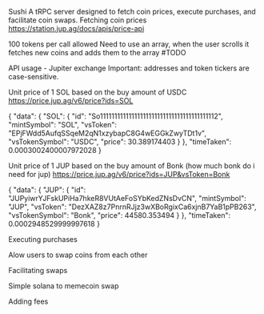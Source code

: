 Sushi
A tRPC server designed to fetch coin prices, execute purchases, and facilitate coin swaps.
Fetching coin prices
https://station.jup.ag/docs/apis/price-api

100 tokens per call allowed Need to use an array, when the user scrolls it fetches new coins and adds them to the array #TODO

API usage - Jupiter exchange
Important: addresses and token tickers are case-sensitive.

Unit price of 1 SOL based on the buy amount of USDC
https://price.jup.ag/v6/price?ids=SOL


{
  "data": {
    "SOL": {
      "id": "So11111111111111111111111111111111111111112",
      "mintSymbol": "SOL",
      "vsToken": "EPjFWdd5AufqSSqeM2qN1xzybapC8G4wEGGkZwyTDt1v",
      "vsTokenSymbol": "USDC",
      "price": 30.389174403
    }
  },
  "timeTaken": 0.0003002400007972028
}


Unit price of 1 JUP based on the buy amount of Bonk (how much bonk do i need for jup)
https://price.jup.ag/v6/price?ids=JUP&vsToken=Bonk

{
    "data": {
        "JUP": {
            "id": "JUPyiwrYJFskUPiHa7hkeR8VUtAeFoSYbKedZNsDvCN",
            "mintSymbol": "JUP",
            "vsToken": "DezXAZ8z7PnrnRJjz3wXBoRgixCa6xjnB7YaB1pPB263",
            "vsTokenSymbol": "Bonk",
            "price": 44580.353494
        }
    },
    "timeTaken": 0.0002948529999997618
}

Executing purchases

Alow users to swap coins from each other

Facilitating swaps

Simple solana to memecoin swap

Adding fees
